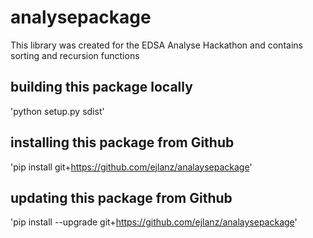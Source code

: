 # analysepackage
This library was created for the EDSA Analyse Hackathon and contains sorting and recursion functions

## building this package locally
'python setup.py sdist'

## installing this package from Github
'pip install git+https://github.com/ejlanz/analaysepackage'

## updating this package from Github
'pip install --upgrade git+https://github.com/ejlanz/analaysepackage'
